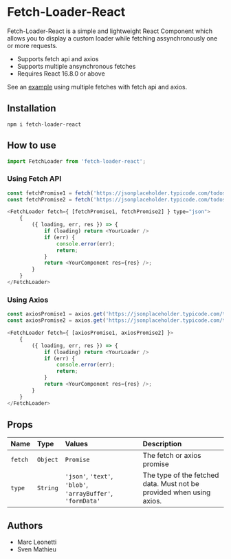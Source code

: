 Fetch-Loader-React
=======================

Fetch-Loader-React is a simple and lightweight React Component which allows you to display a custom loader while fetching assynchronously one or more requests.  

* Supports fetch api and axios
* Supports multiple ansynchronous fetches
* Requires React 16.8.0 or above

See an [example](https://jsfiddle.net/Bligoubloups/0bf248ce/24/) using multiple fetches with fetch api and axios.

## Installation

```
npm i fetch-loader-react
```

## How to use

```js
import FetchLoader from 'fetch-loader-react';
```

### Using Fetch API

```js
const fetchPromise1 = fetch('https://jsonplaceholder.typicode.com/todos/1'));
const fetchPromise2 = fetch('https://jsonplaceholder.typicode.com/todos/1'));
```
```js
<FetchLoader fetch={ [fetchPromise1, fetchPromise2] } type="json">
    {
        ({ loading, err, res }) => {
            if (loading) return <YourLoader />
            if (err) {
                console.error(err);
                return;
            }
            return <YourComponent res={res} />;
        }
    }
</FetchLoader>
```

### Using Axios

```js
const axiosPromise1 = axios.get('https://jsonplaceholder.typicode.com/todos/1'));
const axiosPromise2 = axios.get('https://jsonplaceholder.typicode.com/todos/1'));
```
```js
<FetchLoader fetch={ [axiosPromise1, axiosPromise2] }>
    {
        ({ loading, err, res }) => {
            if (loading) return <YourLoader />
            if (err) {
                console.error(err);
                return;
            }
            return <YourComponent res={res} />;
        }
    }
</FetchLoader>
```

## Props

| Name              | Type         | Values  | Description|
|:----              |:----          |:---- |:----|
| `fetch`           | `Object`     | `Promise` | The fetch or axios promise |
| `type`            | `String`      | `'json'`, `'text'`, `'blob'`, `'arrayBuffer'`, `'formData'` | The type of the fetched data. Must not be provided when using axios. |

## Authors
* Marc Leonetti
* Sven Mathieu